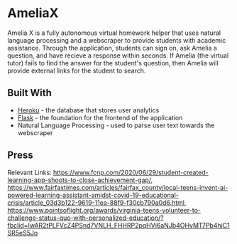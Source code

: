 # AmeliaX
Amelia X is a fully autonomous virtual homework helper that uses natural language processing and a webscraper to provide students with academic assistance. Through the application, students can sign on, ask Amelia a question, and have recieve a response within seconds. If Amelia (the virtual tutor) fails to find the answer for the student's question, then Amelia will provide external links for the student to search. 
## Built With
* [Heroku](https://www.heroku.com// "Heorku") - the database that stores user analytics
* [Flask](https://flask.palletsprojects.com/en/2.0.x/ "Flask") - the foundation for the frontend of the application
* Natural Language Processing - used to parse user text towards the webscraper

## Press
Relevant Links: https://www.fcnp.com/2020/06/29/student-created-learning-app-shoots-to-close-achievement-gap/, https://www.fairfaxtimes.com/articles/fairfax_county/local-teens-invent-ai-powered-learning-assistant-amidst-covid-19-educational-crisis/article_03d3b122-9619-11ea-88f9-f30cb790a0d6.html, https://www.pointsoflight.org/awards/virginia-teens-volunteer-to-challenge-status-quo-with-personalized-education/?fbclid=IwAR2tPLFVcZ4PSnd7VNLH_FHHRP2pqHVi6aNJb4OHvMT7Pb4hjC1SR5eS5Jo
